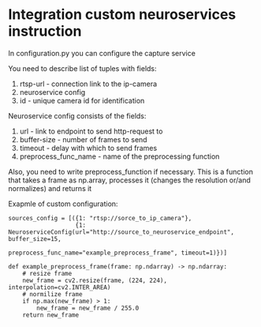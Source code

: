 # Integration custom neuroservices instruction

In configuration.py you can configure the capture service

You need to describe list of tuples with fields:
1. rtsp-url - connection link to the ip-camera
2. neuroservice config
3. id - unique camera id for identification

Neuroservice config consists of the fields:
1. url - link to endpoint to send http-request to
2. buffer-size - number of frames to send
3. timeout - delay with which to send frames
4. preprocess_func_name - name of the preprocessing function

Also, you need to write preprocess_function if necessary.
This is a function that takes a frame as np.array, processes it (changes the resolution or/and normalizes) and returns it


Exapmle of custom configuration:
```
sources_config = [({1: "rtsp://sorce_to_ip_camera"},
                   {1: NeuroserviceConfig(url="http://source_to_neuroservice_endpoint", buffer_size=15,
                                          preprocess_func_name="example_preprocess_frame", timeout=1)})]

def example_preprocess_frame(frame: np.ndarray) -> np.ndarray:
    # resize frame
    new_frame = cv2.resize(frame, (224, 224), interpolation=cv2.INTER_AREA)
    # normilize frame
    if np.max(new_frame) > 1:
        new_frame = new_frame / 255.0
    return new_frame
```

